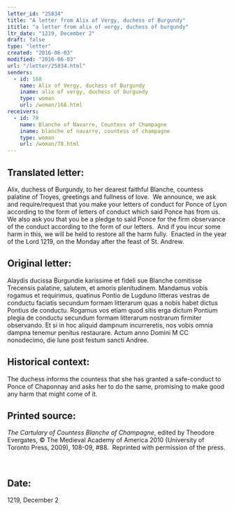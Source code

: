 ```yaml
---
letter_id: "25834"
title: "A letter from Alix of Vergy, duchess of Burgundy"
ititle: "a letter from alix of vergy, duchess of burgundy"
ltr_date: "1219, December 2"
draft: false
type: "letter"
created: "2016-06-03"
modified: "2016-06-03"
url: "/letter/25834.html"
senders:
  - id: 168
    name: Alix of Vergy, duchess of Burgundy
    iname: alix of vergy, duchess of burgundy
    type: woman
    url: /woman/168.html
receivers:
  - id: 78
    name: Blanche of Navarre, Countess of Champagne
    iname: blanche of navarre, countess of champagne
    type: woman
    url: /woman/78.html
---
```

<h2> Translated letter:</h2><p>Alix, duchess of Burgundy, to her dearest faithful Blanche, countess palatine of Troyes, greetings and fullness of love.&nbsp; We announce, we ask and require/request that you make your letters of conduct for Ponce of Lyon according to the form of letters of conduct which said Ponce has from us.&nbsp; We also ask you that you be a pledge to said Ponce for the firm observance of the conduct according to the form of our letters.&nbsp; And if you incur some harm in this, we will be held to restore all the harm fully.&nbsp; Enacted in the year of the Lord 1219, on the Monday after the feast of St. Andrew.</p><h2 class="mt-4"> Original letter:</h2><p>Alaydis ducissa Burgundie karissime et fideli sue Blanche comitisse Trecensis palatine, salutem, et amoris plenitudinem. Mandamus vobis rogamus et requirimus, quatinus Pontio de Lugduno litteras vestras de conductu faciatis secun­dum formam litterarum quas a nobis habet dictus Pontius de conductu. Rogamus vos etiam quod sitis erga dictum Pontium plegia de conductu secun­dum formam litterarum nostrarum firmiter observando. Et si in hoc aliquid dampnum incurreretis, nos vobis omnia dampna tenemur penitus restaurare. Actum anno Domini M CC nonodecimo, die lune post festum sancti Andree.</p><h2 class="mt-4"> Historical context:</h2><p>The duchess informs the countess that she has granted a safe-conduct to Ponce of Chaponnay and asks her to do the same, promising to make good any harm that might come of it.</p><h2 class="mt-4"> Printed source:</h2><p><i>The Cartulary of Countess Blanche of Champagne</i>, edited by Theodore Evergates, © The Medieval Academy of America 2010 (University of Toronto Press, 2009), 108-09, #88.&nbsp; Reprinted with permission of the press.</p><p>&nbsp;</p><h2 class="mt-4"> Date:</h2>1219, December 2
